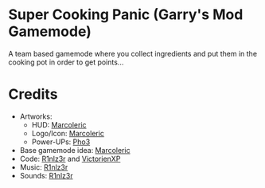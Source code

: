 # Super Cooking Panic (Garry's Mod Gamemode)

A team based gamemode where you collect ingredients and put them in the cooking pot in order to get points...

# Credits
* Artworks:
	* HUD: [Marcoleric](https://github.com/Marcoleric)
	* Logo/Icon: [Marcoleric](https://github.com/Marcoleric)
	* Power-UPs: [Pho3](https://github.com/TheRainbowPhoenix)
* Base gamemode idea: [Marcoleric](https://github.com/Marcoleric)
* Code: [R1nlz3r](https://github.com/R1nlz3r) and [VictorienXP](https://github.com/VictorienXP)
* Music: [R1nlz3r](https://github.com/R1nlz3r)
* Sounds: [R1nlz3r](https://github.com/R1nlz3r)
